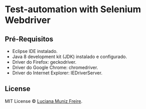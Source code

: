 # Test-automation with Selenium Webdriver

## Pré-Requisitos

 * Eclipse IDE instalado.
 * Java 8 development kit (JDK) instalado e configurado.
 * Driver do Firefox: geckodriver.
 * Driver do Google Chrome: chromedriver.
 * Driver do Internet Explorer: IEDriverServer.

## License

MIT License © [Luciana Muniz Freire](https://br.linkedin.com/in/lumunizf).
